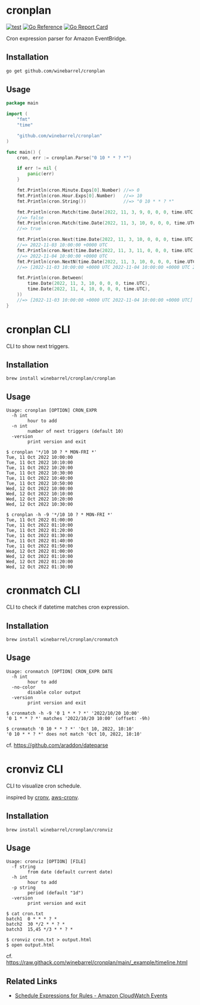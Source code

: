 # cronplan

[![test](https://github.com/winebarrel/cronplan/actions/workflows/test.yml/badge.svg)](https://github.com/winebarrel/cronplan/actions/workflows/test.yml)
[![Go Reference](https://pkg.go.dev/badge/github.com/winebarrel/cronplan.svg)](https://pkg.go.dev/github.com/winebarrel/cronplan)
[![Go Report Card](https://goreportcard.com/badge/github.com/winebarrel/cronplan)](https://goreportcard.com/report/github.com/winebarrel/cronplan)

Cron expression parser for Amazon EventBridge.

## Installation

```sh
go get github.com/winebarrel/cronplan
```

## Usage

```go
package main

import (
	"fmt"
	"time"

	"github.com/winebarrel/cronplan"
)

func main() {
	cron, err := cronplan.Parse("0 10 * * ? *")

	if err != nil {
		panic(err)
	}

	fmt.Println(cron.Minute.Exps[0].Number) //=> 0
	fmt.Println(cron.Hour.Exps[0].Number)   //=> 10
	fmt.Println(cron.String())              //=> "0 10 * * ? *"

	fmt.Println(cron.Match(time.Date(2022, 11, 3, 9, 0, 0, 0, time.UTC)))
	//=> false
	fmt.Println(cron.Match(time.Date(2022, 11, 3, 10, 0, 0, 0, time.UTC)))
	//=> true

	fmt.Println(cron.Next(time.Date(2022, 11, 3, 10, 0, 0, 0, time.UTC)))
	//=> 2022-11-03 10:00:00 +0000 UTC
	fmt.Println(cron.Next(time.Date(2022, 11, 3, 11, 0, 0, 0, time.UTC)))
	//=> 2022-11-04 10:00:00 +0000 UTC
	fmt.Println(cron.NextN(time.Date(2022, 11, 3, 10, 0, 0, 0, time.UTC), 3))
	//=> [2022-11-03 10:00:00 +0000 UTC 2022-11-04 10:00:00 +0000 UTC 2022-11-05 10:00:00 +0000 UTC]

	fmt.Println(cron.Between(
		time.Date(2022, 11, 3, 10, 0, 0, 0, time.UTC),
		time.Date(2022, 11, 4, 10, 0, 0, 0, time.UTC),
	))
	//=> [2022-11-03 10:00:00 +0000 UTC 2022-11-04 10:00:00 +0000 UTC]
}
```

# cronplan CLI

CLI to show next triggers.

## Installation

```
brew install winebarrel/cronplan/cronplan
```

## Usage

```
Usage: cronplan [OPTION] CRON_EXPR
  -h int
    	hour to add
  -n int
    	number of next triggers (default 10)
  -version
    	print version and exit
```

```
$ cronplan '*/10 10 ? * MON-FRI *'
Tue, 11 Oct 2022 10:00:00
Tue, 11 Oct 2022 10:10:00
Tue, 11 Oct 2022 10:20:00
Tue, 11 Oct 2022 10:30:00
Tue, 11 Oct 2022 10:40:00
Tue, 11 Oct 2022 10:50:00
Wed, 12 Oct 2022 10:00:00
Wed, 12 Oct 2022 10:10:00
Wed, 12 Oct 2022 10:20:00
Wed, 12 Oct 2022 10:30:00

$ cronplan -h -9 '*/10 10 ? * MON-FRI *'
Tue, 11 Oct 2022 01:00:00
Tue, 11 Oct 2022 01:10:00
Tue, 11 Oct 2022 01:20:00
Tue, 11 Oct 2022 01:30:00
Tue, 11 Oct 2022 01:40:00
Tue, 11 Oct 2022 01:50:00
Wed, 12 Oct 2022 01:00:00
Wed, 12 Oct 2022 01:10:00
Wed, 12 Oct 2022 01:20:00
Wed, 12 Oct 2022 01:30:00
```

# cronmatch CLI

CLI to check if datetime matches cron expression.

## Installation

```
brew install winebarrel/cronplan/cronmatch
```

## Usage

```
Usage: cronmatch [OPTION] CRON_EXPR DATE
  -h int
    	hour to add
  -no-color
    	disable color output
  -version
    	print version and exit
```

```
$ cronmatch -h -9 '0 1 * * ? *' '2022/10/20 10:00'
'0 1 * * ? *' matches '2022/10/20 10:00' (offset: -9h)

$ cronmatch '0 10 * * ? *' 'Oct 10, 2022, 10:10'
'0 10 * * ? *' does not match 'Oct 10, 2022, 10:10'
```

cf. https://github.com/araddon/dateparse

# cronviz CLI

CLI to visualize cron schedule.

inspired by [cronv](https://github.com/takumakanari/cronv), [aws-cronv](https://www.npmjs.com/package/aws-cronv).

## Installation

```
brew install winebarrel/cronplan/cronviz
```

## Usage

```
Usage: cronviz [OPTION] [FILE]
  -f string
    	from date (default current date)
  -h int
    	hour to add
  -p string
    	period (default "1d")
  -version
    	print version and exit
```

```
$ cat cron.txt
batch1  0 * * * ? *
batch2  30 */2 * * ? *
batch3  15,45 */3 * * ? *

$ cronviz cron.txt > output.html
$ open output.html
```

cf. https://raw.githack.com/winebarrel/cronplan/main/_example/timeline.html

## Related Links

* [Schedule Expressions for Rules - Amazon CloudWatch Events](https://docs.aws.amazon.com/AmazonCloudWatch/latest/events/ScheduledEvents.html)
